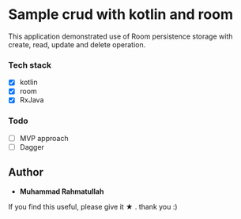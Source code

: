 # Sample crud with kotlin and room

This application demonstrated use of Room persistence storage with create, read, update and delete operation.

### Tech stack
* [x] kotlin
* [x] room
* [x] RxJava

### Todo
* [ ] MVP approach
* [ ] Dagger

## Author

* **Muhammad Rahmatullah**

If you find this useful, please give it ★ . thank you :)
